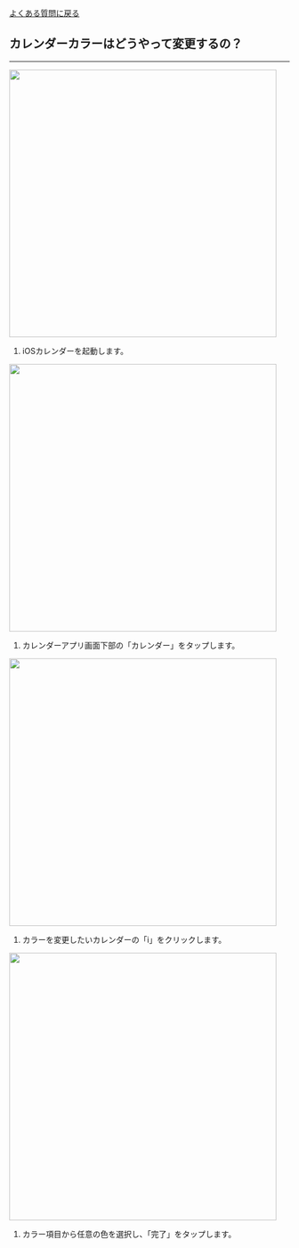[よくある質問に戻る](../question.md)

## カレンダーカラーはどうやって変更するの？
***


<img src="../imgs/questions/calendarColor1.png" width="480px"> 


1. iOSカレンダーを起動します。
<img src="../imgs/questions/calendarColor2.png" width="480px">


1. カレンダーアプリ画面下部の「カレンダー」をタップします。
<img src="../imgs/questions/calendarColor3.png" width="480px"> 


1. カラーを変更したいカレンダーの「i」をクリックします。
<img src="../imgs/questions/calendarColor4.png" width="480px">


1. カラー項目から任意の色を選択し、「完了」をタップします。
